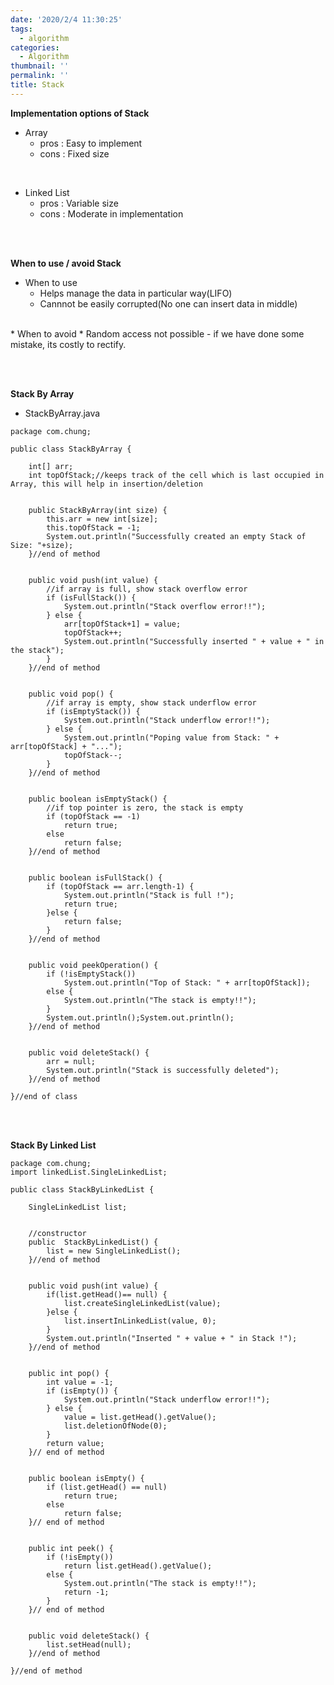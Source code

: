 ```yaml
---
date: '2020/2/4 11:30:25'
tags:
  - algorithm
categories:
  - Algorithm
thumbnail: ''
permalink: ''
title: Stack
---
```





<!-- more -->

__Implementation options of Stack__

  * Array
    * pros : Easy to implement
    * cons : Fixed size

<br>

  * Linked List
    * pros : Variable size
    * cons : Moderate in implementation

<br>
<br>

__When to use / avoid Stack__
<br>
 * When to use
   * Helps manage the data in particular way(LIFO)
   * Cannnot be easily corrupted(No one can insert data in middle)
<br>
 * When to avoid
   * Random access not possible - if we have done some mistake, its costly to rectify.

<br><br>

__Stack By Array__

* StackByArray.java
```
package com.chung;

public class StackByArray {
	
	int[] arr;
	int topOfStack;//keeps track of the cell which is last occupied in Array, this will help in insertion/deletion

	
	public StackByArray(int size) {
		this.arr = new int[size];
		this.topOfStack = -1;
		System.out.println("Successfully created an empty Stack of Size: "+size);
	}//end of method

	
	public void push(int value) {
		//if array is full, show stack overflow error
		if (isFullStack()) {
			System.out.println("Stack overflow error!!");
		} else {
			arr[topOfStack+1] = value;
			topOfStack++;
			System.out.println("Successfully inserted " + value + " in the stack");
		}
	}//end of method
	
	
	public void pop() {
		//if array is empty, show stack underflow error		
		if (isEmptyStack()) {
			System.out.println("Stack underflow error!!");
		} else {
			System.out.println("Poping value from Stack: " + arr[topOfStack] + "...");
			topOfStack--;
		}
	}//end of method

	
	public boolean isEmptyStack() {
		//if top pointer is zero, the stack is empty
		if (topOfStack == -1)
			return true;
		else
			return false;
	}//end of method
	
	
	public boolean isFullStack() {
		if (topOfStack == arr.length-1) {
			System.out.println("Stack is full !");
			return true;
		}else {
			return false;
		}
	}//end of method
		

	public void peekOperation() {
		if (!isEmptyStack())
			System.out.println("Top of Stack: " + arr[topOfStack]);
		else {
			System.out.println("The stack is empty!!");
		}
		System.out.println();System.out.println();
	}//end of method

	
	public void deleteStack() {
		arr = null;
		System.out.println("Stack is successfully deleted");
	}//end of method

}//end of class
```

<br><br>

__Stack By Linked List__

```
package com.chung;
import linkedList.SingleLinkedList;

public class StackByLinkedList {

	SingleLinkedList list;

	
	//constructor
	public  StackByLinkedList() {
		list = new SingleLinkedList();
	}//end of method

	
	public void push(int value) {
		if(list.getHead()== null) {
			list.createSingleLinkedList(value);
		}else {
			list.insertInLinkedList(value, 0);	
		}
		System.out.println("Inserted " + value + " in Stack !");
	}//end of method

	
	public int pop() {
		int value = -1;
		if (isEmpty()) {
			System.out.println("Stack underflow error!!");
		} else {
			value = list.getHead().getValue();
			list.deletionOfNode(0);
		}
		return value;
	}// end of method

	
	public boolean isEmpty() {
		if (list.getHead() == null)
			return true;
		else
			return false;
	}// end of method

	
	public int peek() {
		if (!isEmpty())
			return list.getHead().getValue();
		else {
			System.out.println("The stack is empty!!");
			return -1;
		}
	}// end of method
	

	public void deleteStack() {
		list.setHead(null);
	}//end of method
	
}//end of method
```